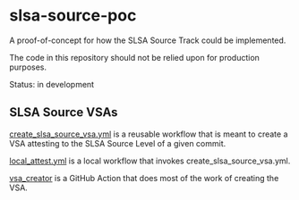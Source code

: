 # slsa-source-poc

A proof-of-concept for how the SLSA Source Track could be implemented.

The code in this repository should not be relied upon for production purposes.

Status: in development

## SLSA Source VSAs

[create_slsa_source_vsa.yml](.github/workflows/create_slsa_source_vsa.yml) is a reusable workflow that is meant to
create a VSA attesting to the SLSA Source Level of a given commit.

[local_attest.yml](.github/workflows/local_attest.yml) is a local workflow that invokes create_slsa_source_vsa.yml.

[vsa_creator](actions/vsa_creator/action.yml) is a GitHub Action that does most of the work of creating the VSA.
